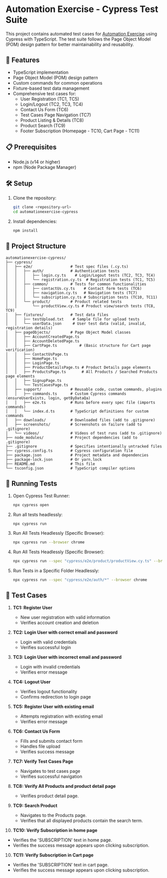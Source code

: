 # Automation Exercise - Cypress Test Suite

This project contains automated test cases for [Automation Exercise](https://automationexercise.com/) using Cypress with TypeScript. The test suite follows the Page Object Model (POM) design pattern for better maintainability and reusability.

## 🚀 Features

- TypeScript implementation
- Page Object Model (POM) design pattern
- Custom commands for common operations
- Fixture-based test data management
- Comprehensive test cases for:
  - User Registration (TC1, TC5)
  - Login/Logout (TC2, TC3, TC4)
  - Contact Us Form (TC6)
  - Test Cases Page Navigation (TC7)
  - Product Listing & Details (TC8)
  - Product Search (TC9)
  - Footer Subscription (Homepage - TC10, Cart Page - TC11)

## 📋 Prerequisites

- Node.js (v14 or higher)
- npm (Node Package Manager)

## 🛠️ Setup

1. Clone the repository:

   ```bash
   git clone <repository-url>
   cd automationexercise-cypress
   ```

2. Install dependencies:
   ```bash
   npm install
   ```

## 📁 Project Structure

```
automationexercise-cypress/
├── cypress/
│   ├── e2e/                 # Test spec files (.cy.ts)
│   │   ├── auth/            # Authentication tests
│   │   │   ├── login.cy.ts    # Login/Logout tests (TC2, TC3, TC4)
│   │   │   └── registration.cy.ts  # Registration tests (TC1, TC5)
│   │   ├── common/          # Tests for common functionalities
│   │   │   ├── contactUs.cy.ts    # Contact form tests (TC6)
│   │   │   ├── navigation.cy.ts   # Navigation tests (TC7)
│   │   │   └── subscription.cy.ts # Subscription tests (TC10, TC11)
│   │   └── product/         # Product related tests
│   │       └── productView.cy.ts # Product view/search tests (TC8, TC9)
│   ├── fixtures/            # Test data files
│   │   ├── testUpload.txt    # Sample file for upload tests
│   │   └── userData.json     # User test data (valid, invalid, registration details)
│   ├── pageObjects/         # Page Object Model classes
│   │   ├── AccountCreatedPage.ts
│   │   ├── AccountDeletedPage.ts
│   │   ├── CartPage.ts          # (Basic structure for Cart page verification)
│   │   ├── ContactUsPage.ts
│   │   ├── HomePage.ts
│   │   ├── LoginPage.ts
│   │   ├── ProductDetailsPage.ts # Product Details page elements
│   │   ├── ProductsPage.ts       # All Products / Searched Products page elements
│   │   ├── SignupPage.ts
│   │   └── TestCasesPage.ts
│   ├── support/             # Reusable code, custom commands, plugins
│   │   ├── commands.ts      # Custom Cypress commands (ensureUserExists, login, getByDataQa)
│   │   ├── e2e.ts           # Runs before every spec file (imports commands)
│   │   └── index.d.ts       # TypeScript definitions for custom commands
│   ├── downloads/           # Downloaded files (add to .gitignore)
│   ├── screenshots/         # Screenshots on failure (add to .gitignore)
│   └── videos/              # Videos of test runs (add to .gitignore)
├── node_modules/            # Project dependencies (add to .gitignore)
├── .gitignore               # Specifies intentionally untracked files
├── cypress.config.ts        # Cypress configuration file
├── package.json             # Project metadata and dependencies
├── package-lock.json        # Or yarn.lock
├── README.md                # This file
└── tsconfig.json            # TypeScript compiler options
```

## 🧪 Running Tests

1. Open Cypress Test Runner:

   ```bash
   npx cypress open
   ```

2. Run all tests headlessly:

   ```bash
   npx cypress run
   ```

3. Run All Tests Headlessly (Specific Browser):

   ```bash
   npx cypress run --browser chrome
   ```

4. Run All Tests Headlessly (Specific Browser):

   ```bash
   npx cypress run --spec "cypress/e2e/product/productView.cy.ts" --browser chrome
   ```

5. Run Tests in a Specific Folder Headlessly:
   ```bash
   npx cypress run --spec "cypress/e2e/auth/*" --browser chrome
   ```

## 📝 Test Cases

1. **TC1: Register User**

   - New user registration with valid information
   - Verifies account creation and deletion

2. **TC2: Login User with correct email and password**

   - Login with valid credentials
   - Verifies successful login

3. **TC3: Login User with incorrect email and password**

   - Login with invalid credentials
   - Verifies error message

4. **TC4: Logout User**

   - Verifies logout functionality
   - Confirms redirection to login page

5. **TC5: Register User with existing email**

   - Attempts registration with existing email
   - Verifies error message

6. **TC6: Contact Us Form**

   - Fills and submits contact form
   - Handles file upload
   - Verifies success message

7. **TC7: Verify Test Cases Page**

   - Navigates to test cases page
   - Verifies successful navigation

8. **TC8: Verify All Products and product detail page**

   - Verifies product detail page.

9. **TC9: Search Product**

   - Navigates to the Products page.
   - Verifies that all displayed products contain the search term.

10. **TC10: Verify Subscription in home page**

- Verifies the 'SUBSCRIPTION' text in home page.
- Verifies the success message appears upon clicking subscription.

10. **TC11: Verify Subscription in Cart page**

- Verifies the 'SUBSCRIPTION' text in cart page.
- Verifies the success message appears upon clicking subscription.
